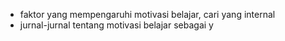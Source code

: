 - faktor yang mempengaruhi motivasi belajar, cari yang internal
- jurnal-jurnal tentang motivasi belajar sebagai y